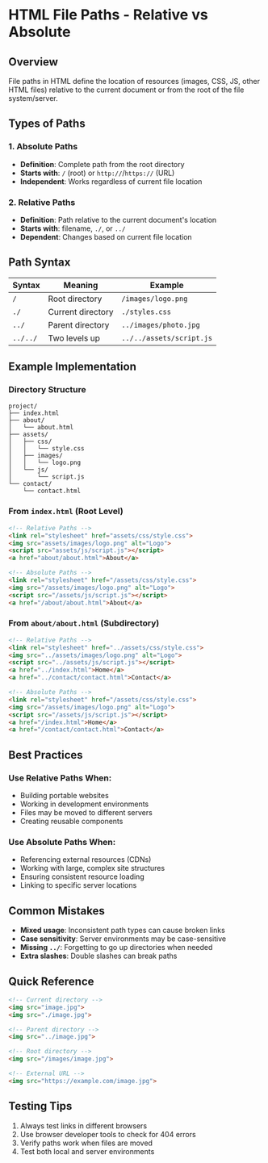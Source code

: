 # HTML File Paths - Relative vs Absolute

## Overview
File paths in HTML define the location of resources (images, CSS, JS, other HTML files) relative to the current document or from the root of the file system/server.

## Types of Paths

### 1. Absolute Paths
- **Definition**: Complete path from the root directory
- **Starts with**: `/` (root) or `http://`/`https://` (URL)
- **Independent**: Works regardless of current file location

### 2. Relative Paths
- **Definition**: Path relative to the current document's location
- **Starts with**: filename, `./`, or `../`
- **Dependent**: Changes based on current file location

## Path Syntax

| Syntax | Meaning | Example |
|--------|---------|---------|
| `/` | Root directory | `/images/logo.png` |
| `./` | Current directory | `./styles.css` |
| `../` | Parent directory | `../images/photo.jpg` |
| `../../` | Two levels up | `../../assets/script.js` |

## Example Implementation

### Directory Structure
```
project/
├── index.html
├── about/
│   └── about.html
├── assets/
│   ├── css/
│   │   └── style.css
│   ├── images/
│   │   └── logo.png
│   └── js/
│       └── script.js
└── contact/
    └── contact.html
```

### From `index.html` (Root Level)
```html
<!-- Relative Paths -->
<link rel="stylesheet" href="assets/css/style.css">
<img src="assets/images/logo.png" alt="Logo">
<script src="assets/js/script.js"></script>
<a href="about/about.html">About</a>

<!-- Absolute Paths -->
<link rel="stylesheet" href="/assets/css/style.css">
<img src="/assets/images/logo.png" alt="Logo">
<script src="/assets/js/script.js"></script>
<a href="/about/about.html">About</a>
```

### From `about/about.html` (Subdirectory)
```html
<!-- Relative Paths -->
<link rel="stylesheet" href="../assets/css/style.css">
<img src="../assets/images/logo.png" alt="Logo">
<script src="../assets/js/script.js"></script>
<a href="../index.html">Home</a>
<a href="../contact/contact.html">Contact</a>

<!-- Absolute Paths -->
<link rel="stylesheet" href="/assets/css/style.css">
<img src="/assets/images/logo.png" alt="Logo">
<script src="/assets/js/script.js"></script>
<a href="/index.html">Home</a>
<a href="/contact/contact.html">Contact</a>
```

## Best Practices

### Use Relative Paths When:
- Building portable websites
- Working in development environments
- Files may be moved to different servers
- Creating reusable components

### Use Absolute Paths When:
- Referencing external resources (CDNs)
- Working with large, complex site structures
- Ensuring consistent resource loading
- Linking to specific server locations

## Common Mistakes
- **Mixed usage**: Inconsistent path types can cause broken links
- **Case sensitivity**: Server environments may be case-sensitive
- **Missing `../`**: Forgetting to go up directories when needed
- **Extra slashes**: Double slashes can break paths

## Quick Reference
```html
<!-- Current directory -->
<img src="image.jpg">
<img src="./image.jpg">

<!-- Parent directory -->
<img src="../image.jpg">

<!-- Root directory -->
<img src="/images/image.jpg">

<!-- External URL -->
<img src="https://example.com/image.jpg">
```

## Testing Tips
1. Always test links in different browsers
2. Use browser developer tools to check for 404 errors
3. Verify paths work when files are moved
4. Test both local and server environments
